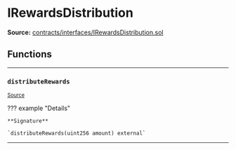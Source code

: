 # IRewardsDistribution

**Source:** [contracts/interfaces/IRewardsDistribution.sol](https://github.com/Synthetixio/synthetix/tree/develop/contracts/interfaces/IRewardsDistribution.sol)

## Functions

---

### `distributeRewards`
<sub>[Source](https://github.com/Synthetixio/synthetix/tree/develop/contracts/interfaces/IRewardsDistribution.sol#L6)</sub>

??? example "Details"

    **Signature**

    `distributeRewards(uint256 amount) external`

---

